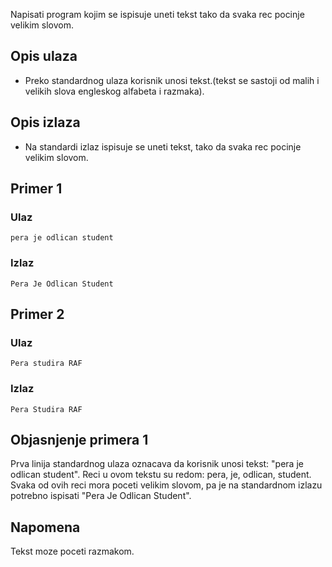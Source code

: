 
Napisati program kojim se ispisuje uneti tekst tako da svaka rec pocinje velikim slovom.

## Opis ulaza

  - Preko standardnog ulaza korisnik unosi tekst.(tekst se sastoji od malih i velikih slova engleskog alfabeta i razmaka).

## Opis izlaza

  - Na standardi izlaz ispisuje se uneti tekst, tako da svaka rec pocinje velikim slovom.

## Primer 1

### Ulaz

~~~
pera je odlican student
~~~

### Izlaz

~~~
Pera Je Odlican Student
~~~

## Primer 2

### Ulaz

~~~
Pera studira RAF
~~~

### Izlaz

~~~
Pera Studira RAF
~~~

## Objasnjenje primera 1

Prva linija standardnog ulaza oznacava da korisnik unosi tekst: "pera je odlican student". Reci u ovom tekstu su redom: pera, je, odlican, student. Svaka od ovih reci mora poceti velikim slovom, pa je na standardnom izlazu potrebno ispisati "Pera Je Odlican Student".
## Napomena
Tekst moze poceti razmakom.
